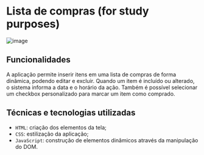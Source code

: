 # Lista de compras (for study purposes)
![image](https://github.com/user-attachments/assets/e76064eb-8cef-4552-b236-dd4199ae7d02)

## Funcionalidades
A aplicação permite inserir itens em uma lista de compras de forma dinâmica, podendo editar e excluir. Quando um item é incluído ou alterado, o sistema informa a data e o horário da ação. Também é possível selecionar um checkbox personalizado para marcar um item como comprado. 
## Técnicas e tecnologias utilizadas
- `HTML`: criação dos elementos da tela;
- `CSS`: estilização da aplicação;
- `JavaScript`: construção de elementos dinâmicos através da manipulação do DOM.
